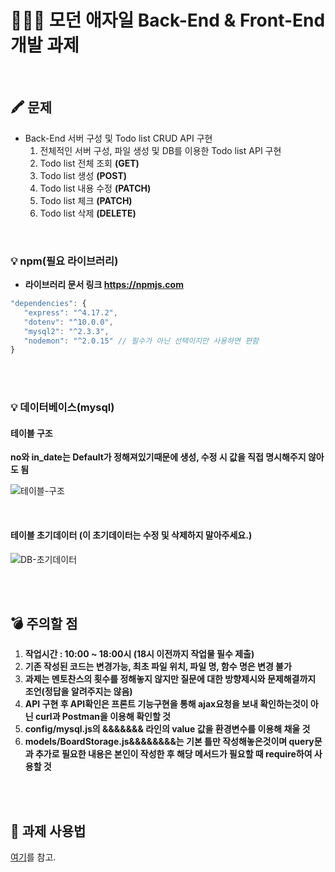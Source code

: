 # 👨🏻‍💻 모던 애자일 Back-End & Front-End 개발 과제

<br>

## 🖍 문제

- Back-End 서버 구성 및 Todo list CRUD API 구현
  1.  전체적인 서버 구성, 파일 생성 및 DB를 이용한 Todo list API 구현
  2.  Todo list 전체 조회 **(GET)**
  3.  Todo list 생성 **(POST)**
  4.  Todo list 내용 수정 **(PATCH)**
  5.  Todo list 체크 **(PATCH)**
  6.  Todo list 삭제 **(DELETE)**

<br>

### 💡 npm(필요 라이브러리)
- **라이브러리 문서 링크 https://npmjs.com**

```js
"dependencies": {
   "express": "^4.17.2",
   "dotenv": "^10.0.0",
   "mysql2": "^2.3.3",
   "nodemon": "^2.0.15" // 필수가 아닌 선택이지만 사용하면 편함
}
```

<br>
<br>

### 💡 데이터베이스(mysql)

#### 테이블 구조

**no와 in_date는 Default가 정해져있기때문에 생성, 수정 시 값을 직접 명시해주지 않아도 됨**

![테이블-구조](https://user-images.githubusercontent.com/78959175/171580620-7444f6ba-80e7-4572-8a34-d6e2083c933a.png)

<br>

#### 테이블 초기데이터 (이 초기데이터는 수정 및 삭제하지 말아주세요.)

![DB-초기데이터](https://user-images.githubusercontent.com/78959175/171580544-71cfb2c2-ac1a-4cbd-ab83-bf3885610312.png)

<br>
<br>

## 💣 주의할 점

1. **작업시간 : 10:00 ~ 18:00시  (18시 이전까지 작업물 필수 제출)**
2. **기존 작성된 코드는 변경가능, 최초 파일 위치, 파일 명, 함수 명은 변경 불가**
3. **과제는 멘토찬스의 횟수를 정해놓지 않지만 질문에 대한 방향제시와 문제해결까지 조언(정답을 알려주지는 않음)**
4. **API 구현 후 API확인은 프론트 기능구현을 통해 ajax요청을 보내 확인하는것이 아닌 curl과 Postman을 이용해 확인할 것**
5. **config/mysql.js의 &&&&&&& 라인의 value 값을 환경변수를 이용해 채울 것**
6. **models/BoardStorage.js&&&&&&&&는 기본 틀만 작성해놓은것이며 query문과 추가로 필요한 내용은 본인이 작성한 후 해당 메서드가 필요할 때 require하여 사용할 것**

<br>
<br>

## 📝 과제 사용법

[여기](https://youtu.be/Lhp3r_V7emY)를 참고.

<br>
